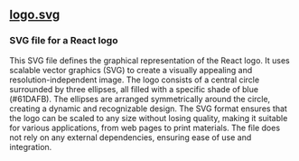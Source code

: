 ## [logo.svg](logo.svg)

### SVG file for a React logo
This SVG file defines the graphical representation of the React logo. It uses scalable vector graphics (SVG) to create a visually appealing and resolution-independent image. The logo consists of a central circle surrounded by three ellipses, all filled with a specific shade of blue (#61DAFB). The ellipses are arranged symmetrically around the circle, creating a dynamic and recognizable design. The SVG format ensures that the logo can be scaled to any size without losing quality, making it suitable for various applications, from web pages to print materials. The file does not rely on any external dependencies, ensuring ease of use and integration.

